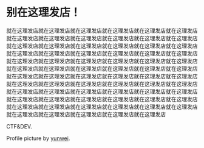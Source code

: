 # 别在这理发店！

就在这理发店就在这理发店就在这理发店就在这理发店就在这理发店就在这理发店就在这理发店就在这理发店就在这理发店就在这理发店就在这理发店就在这理发店就在这理发店就在这理发店就在这理发店就在这理发店就在这理发店就在这理发店就在这理发店就在这理发店就在这理发店就在这理发店就在这理发店就在这理发店就在这理发店就在这理发店就在这理发店就在这理发店就在这理发店就在这理发店就在这理发店就在这理发店就在这理发店就在这理发店就在这理发店就在这理发店就在这理发店就在这理发店就在这理发店就在这理发店就在这理发店就在这理发店就在这理发店就在这理发店就在这理发店就在这理发店就在这理发店就在这理发店就在这理发店就在这理发店就在这理发店就在这理发店就在这理发店就在这理发店就在这理发店就在这理发店就在这理发店就在这理发店就在这理发店就在这理发店就在这理发店就在这理发店就在这理发店就在这理发店就在这理发店就在这理发店就在这理发店就在这理发店就在这理发店就在这理发店就在这理发店

CTF&DEV.

Profile picture by [yunwei](https://twitter.com/yunwei48741055/status/1597270996893171712).
